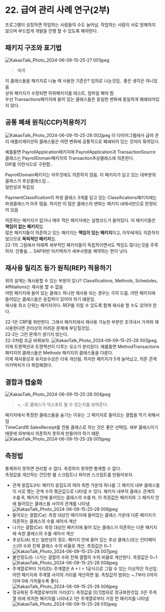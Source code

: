 # 22. 급여 관리 사례 연구(2부)
프로그램이 성장하면 작업하는 사람들의 수도 늘어남. 작업하는 사람이 서로 방해하지 않으며 부드럽게 개발을 진행 할 수 있도록 해야한다.  

## 패키지 구조와 표기법
![KakaoTalk_Photo_2024-06-09-15-25-27 001jpeg](https://github.com/WBBookStudy/AgileSoftwareDevelopment/assets/60125719/fbfb87b6-cc21-4f5c-83c5-fb737e55fab2)
> 예제  
  
이 클래스들을 패키지로 나눌 때 사용한 기준은? 임의로 나눈것임.. 좋은 생각은 아니었음  
상위 패키지가 수정되면 하위패키지를 테스트, 컴파일 해야 함.  
우선 Transactions패키지에 들어 있는 클래스들은 동일한 변화에 동일하게 폐쇄되어있지 않다.  

## 공통 폐쇄 원칙(CCP)적용하기
![KakaoTalk_Photo_2024-06-09-15-25-28 002jpeg](https://github.com/WBBookStudy/AgileSoftwareDevelopment/assets/60125719/c13c959f-1d80-4182-af91-04311832899e)
이 다이어그램에서 급여 관리 애플리케이션의 클래스들은 어떤 변화에 공통적으로 폐쇄되어 있는 것끼리 묶여있다.  

예를들면 PayrollApplication패키지에 PayrollApplication과 TransactionSource 클래스는 PayrollDomain패키지의 Transaction추상클래스에 의존한다.  
DIP를 이런식으로 구현함..  
  
PayrollDomain패키지는 아무것에도 의존하지 않음. 이 패키지가 담고 있는 대부분의 클래스가 추상클래스임...  
일반성과 독립성  
  
PaymentClassification의 파생 클래스 3개를 담고 있는 Classifications패키지에는 파생클래스가 아주 많음. 하지만 이 많은 클래스의 변화는 패키지 내에서만으로 한정되어 있음  
  
의존하는 패키지가 없거나 매우 적은 패키지에는 실행코드가 들어있다. 이 패키지들은 **책임이 없는 패키지**임.  
많은 패키지들이 의존하고 있는 패키지는 **책임이 있는 패키지**이고, 아무에게도 의존하지 않으므로 **독릭적인 패키지**임.  
22-1의 그림에서 아래쪽 세부적인 패키지들이 독립적이면서도 책임도 많다는것을 주목하자. 안좋음.... SAP위반 아키텍처가 세부사항을 제약하는 편이 낫다.

## 재사용 릴리즈 등가 원칙(REP) 적용하기
위의 설계는 재사용할 수 있는 부분이 있나? Classifications, Methods, Schedules, Affiliations는 재사용 할 수 없음  
어떤 패키지에 들어 있는 클래스 하나만 재사용 되는 경우는 극히 드뭄. 어떤 패키지에 들어있는 클래스들은 응집력이 있어야 하기 떄문임.  
재사용 최소 단위는 패키지이다. REP를 지킬 수 있도록 함께 재사용 할 수도 있어야 한다.  
  
22-1은 CRP를 위반한다. 그래서 패키지에서 재사용 가능한 부분만 조각내서 가져와 재사용한다면 관리상의 어려운 문제에 부딛힐것임..  
22-2는 그런 문제가 생기지 않는다.  
22-3처럼 조금 바꿔보자.
![KakaoTalk_Photo_2024-06-09-15-25-28 003jpeg](https://github.com/WBBookStudy/AgileSoftwareDevelopment/assets/60125719/6919ffbe-d733-4e14-8da0-7da15d48cef3)
이제 트랜잭션과 트랜잭션이 다루는 요소가 분리된다. 예를들면 MethodTransactions패키지의 클래스들은 Methods 패키지의 클래스들을 다룬다.  
이제 재사용성과 유지보수성은 더욱 개선됨. 하지만 패키지가 5개 늘어났고, 의존 관계 아키텍처가 더 복잡해졌다.  

## 결합과 캡술화
![KakaoTalk_Photo_2024-06-09-15-25-28 004jpeg](https://github.com/WBBookStudy/AgileSoftwareDevelopment/assets/60125719/92b92f2e-126a-43d3-88d7-3ae3d87679f4)
> +, -로 클래스가 익스포트 될 수 있는지를 보여준다.  
  
패키지에서 특정한 클래스들을 숨기는 이유는 그 패키지로 들어오는 결헙을 막기 위해서임  
TimeCard와 SalesReceipt를 전용 클래스로 하는 것은 좋은 선택임. 세부 클래스이기때문에 외부에서 의존하지 못하게 만들어야 하기 떄문.
![KakaoTalk_Photo_2024-06-09-15-25-28 005jpeg](https://github.com/WBBookStudy/AgileSoftwareDevelopment/assets/60125719/4f625a3b-6a0a-4c9e-bea2-0234f28c9f2d)

## 측정법
통제하지 못하면 관리할 수 없다. 측정하지 못하면 통제할 수 없다.  
측정값을 게산하는 간단한 쉘 스크립트나 파이썬 스크립트를 만들어보자.  
 - 관계 응집도(H): 패키지 응집도의 여러 측면 가운데 하나를 그 패키지 내부 클래스들이 서로 맺는 관계 수의 평균값으로 나타낼 수 있다. 패키지 내부의 클래스 관계의 수를 R, 패키지 안에 들어있는 클래스의 수를 N, 이 측정값은 패키지와 그 패키지 안에 들어있는 클래스들 사이의 관계를 나타냄  
![KakaoTalk_Photo_2024-06-09-15-25-28 006jpeg](https://github.com/WBBookStudy/AgileSoftwareDevelopment/assets/60125719/f3213d1c-7241-4821-86e0-e81aa828d799)
 - 들어오는 결합(Ca): 측정 대상인 패키지에 들어있는 클래스 가운데 다른 패키지가 의존하는 클래스의 수를 세어서 계산
 - 나가는 결합(Ce): 측정 대상인 패키지에 들어 있는 클래스가 의존하는 다른 패키지에 속한 클래스의 수를 세어서 계산
 - 추상도(A) 또는 일반성의 정도: 패키지 안에 들어 있는 추상 클래스(또는 인터페이스)의 수와 전체 클래스 수의 비율로 계산. 측정값은 0~1  
![KakaoTalk_Photo_2024-06-09-15-25-28 007jpeg](https://github.com/WBBookStudy/AgileSoftwareDevelopment/assets/60125719/f00a10fa-c1fb-4a91-8b70-3acb3ab511f7)
 - 불안정도(I): 나가는 결합의 수와 전체 결합의 수의 비율로 계산한다. 측정값은 0~1  
![KakaoTalk_Photo_2024-06-09-15-25-28 008jpeg](https://github.com/WBBookStudy/AgileSoftwareDevelopment/assets/60125719/58991b87-593f-4e04-9156-15a0838ef9d8)
 - 주계열로부터 거리(D): 주계열은 A + I = 1공식으로 그릴 수 있는 이상적인 직선임. 어떤 패키지와 주계열 사이의 거리를 계산하면 됨. 측정값의 범위는 ~.7부터 0까지이며 0에 가까울수록 좋다.  
![KakaoTalk_Photo_2024-06-09-15-25-28 009jpeg](https://github.com/WBBookStudy/AgileSoftwareDevelopment/assets/60125719/23f049d6-6ecf-4c1e-833c-5a6daa4fe337)
 - 정규화된 주계열로부터의 거리(D'): 측정값을 [0,1]범위로 정규화한것임. 0은 주계열 위에 위치한 패키지를 나타내고 1은 주계열로부터 가장 먼 패키지를 나타냄  
![KakaoTalk_Photo_2024-06-09-15-25-28 010jpeg](https://github.com/WBBookStudy/AgileSoftwareDevelopment/assets/60125719/d20e1b63-b60b-4b00-b4c8-adbd34a1bb9f)























